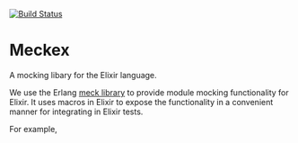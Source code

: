 [![Build Status](https://travis-ci.org/jjh42/meckex.png?branch=master)](https://travis-ci.org/jjh42/meckex)

# Meckex
A mocking libary for the Elixir language.

We use the Erlang  [meck library](https://github.com/eproxus/meck) to provide module
mocking functionality for Elixir. It uses macros in Elixir to expose
the functionality in a convenient manner for integrating in Elixir tests.

For example,

	